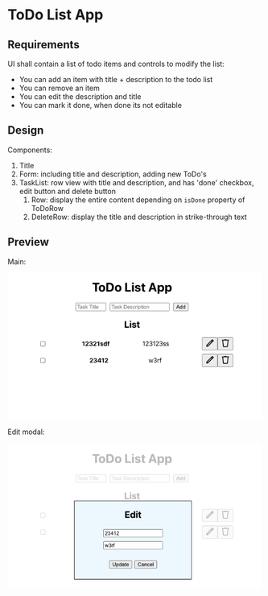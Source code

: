 # ToDo List App

## Requirements
UI shall contain a list of todo items and controls to modify the list:

- You can add an item with title + description to the todo list
- You can remove an item
- You can edit the description and title
- You can mark it done, when done its not editable

## Design
Components:

1. Title
2. Form: including title and description, adding new ToDo's
3. TaskList: row view with title and description, and has 'done' checkbox, edit button and delete button
   1. Row: display the entire content depending on `isDone` property of ToDoRow
   2. DeleteRow: display the title and description in strike-through text


## Preview
Main:

![main](img/pre1.png)


Edit modal:

![edit](img/pre2.png)